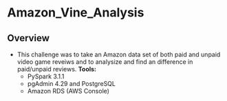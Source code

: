 # Amazon_Vine_Analysis

## Overview 
- This challenge was to take an Amazon data set of both paid and unpaid video game reveiws and to analysize and find an difference in paid/unpaid reviews. 
__Tools:__ 
  * PySpark 3.1.1
  * pgAdmin 4.29 and PostgreSQL 
  * Amazon RDS (AWS Console)
